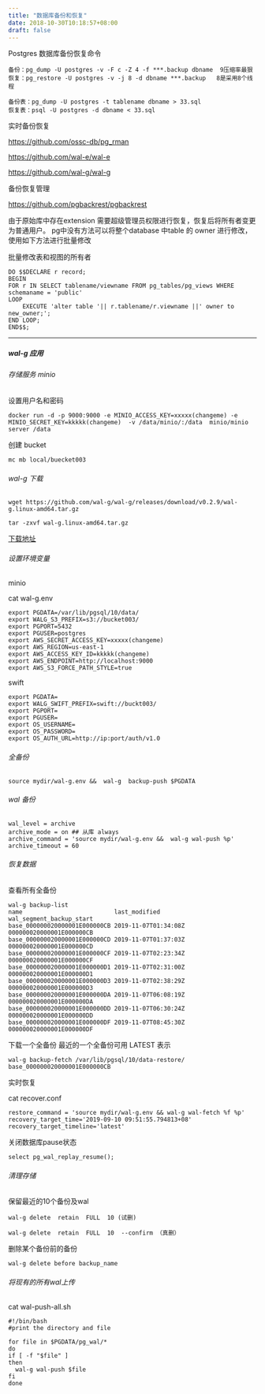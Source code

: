 ```yaml
---
title: "数据库备份和恢复"
date: 2018-10-30T10:18:57+08:00
draft: false
---
```

Postgres 数据库备份恢复命令

```
备份：pg_dump -U postgres -v -F c -Z 4 -f ***.backup dbname  9压缩率最狠
恢复：pg_restore -U postgres -v -j 8 -d dbname ***.backup   8是采用8个线程

备份表：pg_dump -U postgres -t tablename dbname > 33.sql
恢复表：psql -U postgres -d dbname < 33.sql
```

实时备份恢复

https://github.com/ossc-db/pg_rman

https://github.com/wal-e/wal-e

https://github.com/wal-g/wal-g

备份恢复管理

https://github.com/pgbackrest/pgbackrest

由于原始库中存在extension 需要超级管理员权限进行恢复，恢复后将所有者变更为普通用户。
pg中没有方法可以将整个database 中table 的 owner 进行修改，使用如下方法进行批量修改


批量修改表和视图的所有者
```
DO $$DECLARE r record;
BEGIN
FOR r IN SELECT tablename/viewname FROM pg_tables/pg_views WHERE schemaname = 'public'
LOOP
    EXECUTE 'alter table '|| r.tablename/r.viewname ||' owner to new_owner;';
END LOOP;
END$$;
```
---

##### wal-g 应用

###### 存储服务 minio

设置用户名和密码
```
docker run -d -p 9000:9000 -e MINIO_ACCESS_KEY=xxxxx(changeme) -e MINIO_SECRET_KEY=kkkkk(changeme)  -v /data/minio/:/data  minio/minio server /data 
```
创建 bucket

```
mc mb local/buecket003
```

###### wal-g 下载 

```
wget https://github.com/wal-g/wal-g/releases/download/v0.2.9/wal-g.linux-amd64.tar.gz

tar -zxvf wal-g.linux-amd64.tar.gz 
```

[下载地址](../tools/wal-g.linux-amd64.tar.gz)

###### 设置环境变量

minio

cat wal-g.env 
```
export PGDATA=/var/lib/pgsql/10/data/
export WALG_S3_PREFIX=s3://bucket003/
export PGPORT=5432
export PGUSER=postgres
export AWS_SECRET_ACCESS_KEY=xxxxx(changeme)
export AWS_REGION=us-east-1
export AWS_ACCESS_KEY_ID=kkkkk(changeme)
export AWS_ENDPOINT=http://localhost:9000
export AWS_S3_FORCE_PATH_STYLE=true
```

swift

```
export PGDATA=
export WALG_SWIFT_PREFIX=swift://buckt003/
export PGPORT=
export PGUSER=
export OS_USERNAME=
export OS_PASSWORD=
export OS_AUTH_URL=http://ip:port/auth/v1.0
```

###### 全备份

```
source mydir/wal-g.env &&  wal-g  backup-push $PGDATA
```

###### wal 备份

```
wal_level = archive
archive_mode = on ## 从库 always
archive_command = 'source mydir/wal-g.env &&  wal-g wal-push %p'
archive_timeout = 60
```

###### 恢复数据

查看所有全备份

```
wal-g backup-list
name                          last_modified        wal_segment_backup_start
base_000000020000001E000000CB 2019-11-07T01:34:08Z 000000020000001E000000CB
base_000000020000001E000000CD 2019-11-07T01:37:03Z 000000020000001E000000CD
base_000000020000001E000000CF 2019-11-07T02:23:34Z 000000020000001E000000CF
base_000000020000001E000000D1 2019-11-07T02:31:00Z 000000020000001E000000D1
base_000000020000001E000000D3 2019-11-07T02:38:29Z 000000020000001E000000D3
base_000000020000001E000000DA 2019-11-07T06:08:19Z 000000020000001E000000DA
base_000000020000001E000000DD 2019-11-07T06:30:24Z 000000020000001E000000DD
base_000000020000001E000000DF 2019-11-07T08:45:30Z 000000020000001E000000DF
```

下载一个全备份 最近的一个全备份可用 LATEST 表示
```
wal-g backup-fetch /var/lib/pgsql/10/data-restore/ base_000000020000001E000000CB
```

实时恢复

cat recover.conf
```
restore_command = 'source mydir/wal-g.env && wal-g wal-fetch %f %p'
recovery_target_time='2019-09-10 09:51:55.794813+08'
recovery_target_timeline='latest'
```

关闭数据库pause状态
```
select pg_wal_replay_resume();
```

###### 清理存储

保留最近的10个备份及wal
```
wal-g delete  retain  FULL  10 (试删)

wal-g delete  retain  FULL  10  --confirm （真删） 
```

删除某个备份前的备份

```
wal-g delete before backup_name
```

###### 将现有的所有wal上传

cat wal-push-all.sh
```
#!/bin/bash
#print the directory and file
 
for file in $PGDATA/pg_wal/*
do
if [ -f "$file" ]
then 
  wal-g wal-push $file
fi
done
```
